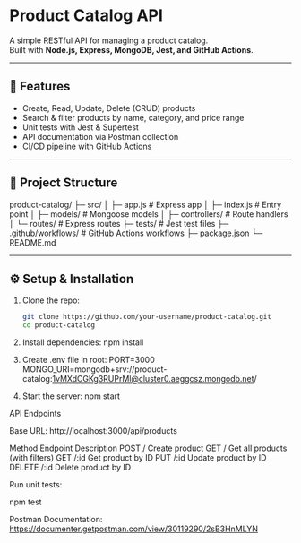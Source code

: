 # Product Catalog API

A simple RESTful API for managing a product catalog.  
Built with **Node.js, Express, MongoDB, Jest, and GitHub Actions**.

---

## 🚀 Features
- Create, Read, Update, Delete (CRUD) products
- Search & filter products by name, category, and price range
- Unit tests with Jest & Supertest
- API documentation via Postman collection
- CI/CD pipeline with GitHub Actions

---

## 📂 Project Structure

product-catalog/
├─ src/
│ ├─ app.js # Express app
│ ├─ index.js # Entry point
│ ├─ models/ # Mongoose models
│ ├─ controllers/ # Route handlers
│ └─ routes/ # Express routes
├─ tests/ # Jest test files
├─ .github/workflows/ # GitHub Actions workflows
├─ package.json
└─ README.md


---

## ⚙️ Setup & Installation

1. Clone the repo:
   ```bash
   git clone https://github.com/your-username/product-catalog.git
   cd product-catalog

2. Install dependencies:
npm install

3. Create .env file in root:
PORT=3000
MONGO_URI=mongodb+srv://product-catalog:1vMXdCGKg3RUPrMl@cluster0.aeggcsz.mongodb.net/


4. Start the server:
npm start

API Endpoints

Base URL: http://localhost:3000/api/products

Method	Endpoint	Description
POST	/	Create product
GET	/	Get all products (with filters)
GET	/:id	Get product by ID
PUT	/:id	Update product by ID
DELETE	/:id	Delete product by ID


Run unit tests:

npm test

Postman Documentation: https://documenter.getpostman.com/view/30119290/2sB3HnMLYN
